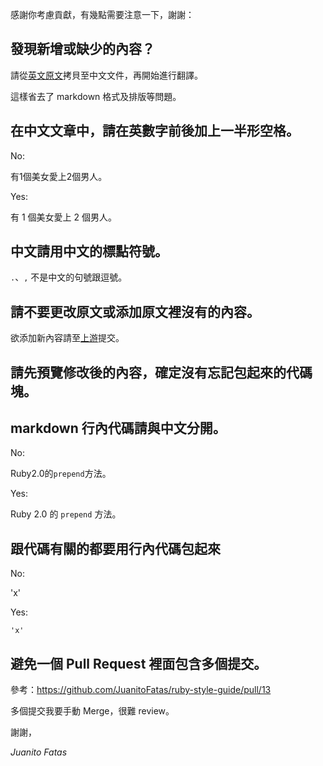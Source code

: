 感謝你考慮貢獻，有幾點需要注意一下，謝謝：

## 發現新增或缺少的內容？

請從[英文原文](https://raw.github.com/bbatsov/ruby-style-guide/master/README.md)拷貝至中文文件，再開始進行翻譯。

這樣省去了 markdown 格式及排版等問題。

## __在中文文章中，請在英數字前後加上一半形空格。__

No:

有1個美女愛上2個男人。

Yes:

有 1 個美女愛上 2 個男人。

## 中文請用中文的標點符號。

`.`、`,` 不是中文的句號跟逗號。

## 請不要更改原文或添加原文裡沒有的內容。

欲添加新內容請至[上游](https://github.com/bbatsov/ruby-style-guide)提交。

## 請先預覽修改後的內容，確定沒有忘記包起來的代碼塊。

## markdown 行內代碼請與中文分開。

No:

Ruby2.0的`prepend`方法。

Yes:

Ruby 2.0 的 `prepend` 方法。

## 跟代碼有關的都要用行內代碼包起來

No:

'x'

Yes:

`'x'`

## 避免一個 Pull Request 裡面包含多個提交。

參考：https://github.com/JuanitoFatas/ruby-style-guide/pull/13

多個提交我要手動 Merge，很難 review。

謝謝，

_Juanito Fatas_
